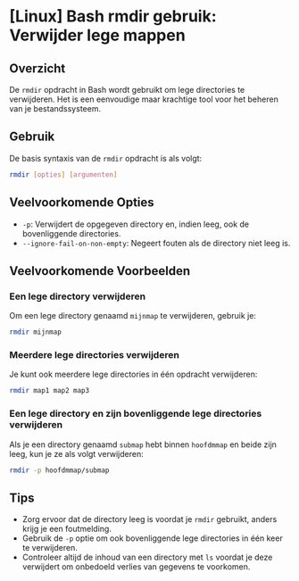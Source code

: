 # [Linux] Bash rmdir gebruik: Verwijder lege mappen

## Overzicht
De `rmdir` opdracht in Bash wordt gebruikt om lege directories te verwijderen. Het is een eenvoudige maar krachtige tool voor het beheren van je bestandssysteem.

## Gebruik
De basis syntaxis van de `rmdir` opdracht is als volgt:

```bash
rmdir [opties] [argumenten]
```

## Veelvoorkomende Opties
- `-p`: Verwijdert de opgegeven directory en, indien leeg, ook de bovenliggende directories.
- `--ignore-fail-on-non-empty`: Negeert fouten als de directory niet leeg is.

## Veelvoorkomende Voorbeelden

### Een lege directory verwijderen
Om een lege directory genaamd `mijnmap` te verwijderen, gebruik je:

```bash
rmdir mijnmap
```

### Meerdere lege directories verwijderen
Je kunt ook meerdere lege directories in één opdracht verwijderen:

```bash
rmdir map1 map2 map3
```

### Een lege directory en zijn bovenliggende lege directories verwijderen
Als je een directory genaamd `submap` hebt binnen `hoofdmmap` en beide zijn leeg, kun je ze als volgt verwijderen:

```bash
rmdir -p hoofdmmap/submap
```

## Tips
- Zorg ervoor dat de directory leeg is voordat je `rmdir` gebruikt, anders krijg je een foutmelding.
- Gebruik de `-p` optie om ook bovenliggende lege directories in één keer te verwijderen.
- Controleer altijd de inhoud van een directory met `ls` voordat je deze verwijdert om onbedoeld verlies van gegevens te voorkomen.